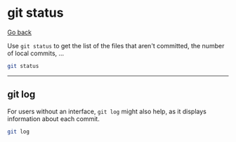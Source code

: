 # git status

[Go back](../index.md#basic-usage)

Use `git status` to get the list of the files that aren't committed, the number of local commits, ...

```bash
git status
```

<hr class="sl">

## git log

For users without an interface, `git log` might also help, as it displays information about each commit.

```bash
git log
```